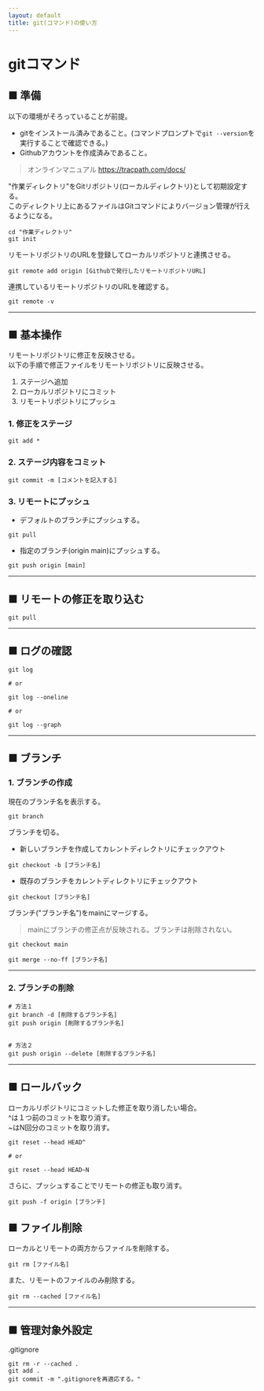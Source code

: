 ```yaml
---
layout: default
title: git(コマンド)の使い方
---
```


# gitコマンド

## ■ 準備

以下の環境がそろっていることが前提。
- gitをインストール済みであること。(コマンドプロンプトで`git --version`を実行することで確認できる。)  
- Githubアカウントを作成済みであること。  

>オンラインマニュアル
https://tracpath.com/docs/


"作業ディレクトリ"をGitリポジトリ(ローカルディレクトリ)として初期設定する。  
このディレクトリ上にあるファイルはGitコマンドによりバージョン管理が行えるようになる。  
```
cd "作業ディレクトリ"
git init
```

リモートリポジトリのURLを登録してローカルリポジトリと連携させる。  
```
git remote add origin [Githubで発行したリモートリポジトリURL]
```

連携しているリモートリポジトリのURLを確認する。
```
git remote -v
```


___
## ■ 基本操作
リモートリポジトリに修正を反映させる。  
以下の手順で修正ファイルをリモートリポジトリに反映させる。  
1. ステージへ追加
2. ローカルリポジトリにコミット
3. リモートリポジトリにプッシュ

### 1. 修正をステージ
```
git add *
```

### 2. ステージ内容をコミット
```
git commit -m [コメントを記入する]
```

### 3. リモートにプッシュ
- デフォルトのブランチにプッシュする。
```
git pull
```

- 指定のブランチ(origin main)にプッシュする。
```
git push origin [main]
```

___
## ■ リモートの修正を取り込む

```
git pull
```

___
## ■ ログの確認

```
git log

# or 

git log --oneline

# or 

git log --graph
```



___
## ■ ブランチ

### 1. ブランチの作成

現在のブランチ名を表示する。
```
git branch
```

ブランチを切る。
- 新しいブランチを作成してカレントディレクトリにチェックアウト
```
git checkout -b [ブランチ名]
```

- 既存のブランチをカレントディレクトリにチェックアウト
```
git checkout [ブランチ名]
```

ブランチ("ブランチ名")をmainにマージする。  
>mainにブランチの修正点が反映される。ブランチは削除されない。
```
git checkout main

git merge --no-ff [ブランチ名]
```


___
### 2. ブランチの削除

```
# 方法１
git branch -d [削除するブランチ名]
git push origin [削除するブランチ名]


# 方法２
git push origin --delete [削除するブランチ名]
```


___
## ■ ロールバック

ローカルリポジトリにコミットした修正を取り消したい場合。  
^は１つ前のコミットを取り消す。  
~はN回分のコミットを取り消す。
```
git reset --head HEAD^

# or

git reset --head HEAD~N
```

さらに、プッシュすることでリモートの修正も取り消す。
```
git push -f origin [ブランチ]
```


## ■ ファイル削除

ローカルとリモートの両方からファイルを削除する。
```
git rm [ファイル名]
```

また、リモートのファイルのみ削除する。
```
git rm --cached [ファイル名]
```

___
## ■ 管理対象外設定

.gitignore

```
git rm -r --cached .
git add .
git commit -m ".gitignoreを再適応する。"
```

